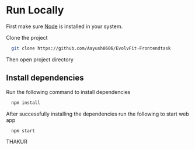 # Run Locally

First make sure [Node](https://nodejs.org/en/) is installed in your system.

Clone the project

```bash
  git clone https://github.com/Aayush0606/EvolvFit-Frontendtask
```

Then open project directory

## Install dependencies

Run the following command to install dependencies

```bash
  npm install
```

After successfully installing the dependencies run the following to start web app

```bash
  npm start
```
THAKUR
